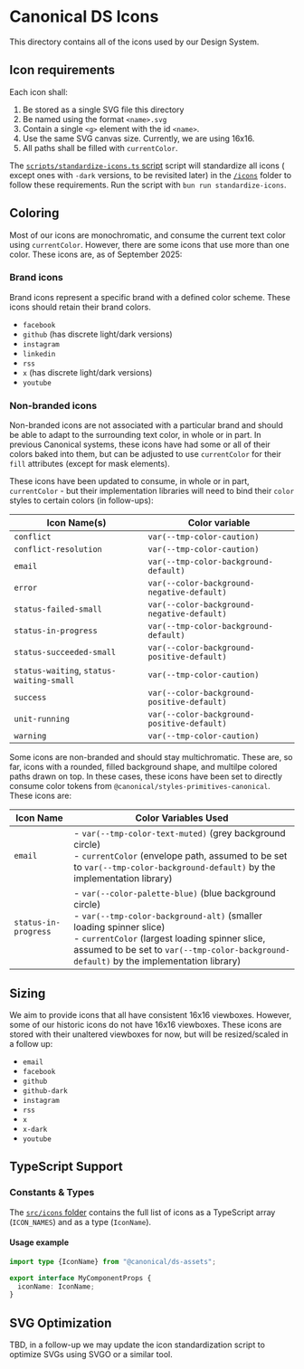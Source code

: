 # Canonical DS Icons

This directory contains all of the icons used by our Design System.

## Icon requirements

Each icon shall:

1. Be stored as a single SVG file this directory
2. Be named using the format `<name>.svg`
3. Contain a single `<g>` element with the id `<name>`.
4. Use the same SVG canvas size. Currently, we are using 16x16.
5. All paths shall be filled with `currentColor`.

The [`scripts/standardize-icons.ts` script](../scripts/standardize-icons.ts) script will standardize all icons (
except ones with `-dark` versions, to be revisited later) in the [`/icons`](../icons) folder to follow these
requirements.
Run the script with `bun run standardize-icons`.

## Coloring

Most of our icons are monochromatic, and consume the current text color using `currentColor`. 
However, there are some icons that use more than one color. These icons are, as of September 2025:

### Brand icons

Brand icons represent a specific brand with a defined color scheme. These icons should retain their brand colors.

* `facebook`
* `github` (has discrete light/dark versions)
* `instagram`
* `linkedin`
* `rss`
* `x` (has discrete light/dark versions)
* `youtube`

### Non-branded icons

Non-branded icons are not associated with a particular brand and should be able to adapt to the surrounding text color,
in whole or in part.
In previous Canonical systems, these icons have had some or all of their colors baked into them, but can be adjusted to
use `currentColor` for their `fill` attributes (except for mask elements).

These icons have been updated to consume, in whole or in part, `currentColor` - but their implementation libraries will
need to bind their `color` styles to certain colors (in follow-ups):

| Icon Name(s)                             | Color variable                             |
|------------------------------------------|--------------------------------------------|
| `conflict`                               | `var(--tmp-color-caution)`                 |
| `conflict-resolution`                    | `var(--tmp-color-caution)`                 |
| `email`                                  | `var(--tmp-color-background-default)`      |
| `error`                                  | `var(--color-background-negative-default)` |
| `status-failed-small`                    | `var(--color-background-negative-default)` |
| `status-in-progress`                     | `var(--tmp-color-background-default)`      |
| `status-succeeded-small`                 | `var(--color-background-positive-default)` |
| `status-waiting`, `status-waiting-small` | `var(--tmp-color-caution)`                 |
| `success`                                | `var(--color-background-positive-default)` |
| `unit-running`                           | `var(--color-background-positive-default)` |
| `warning`                                | `var(--tmp-color-caution)`                 |

Some icons are non-branded and should stay multichromatic. These are, so far, icons with a rounded, filled background
shape, and multilpe colored paths drawn on top. In these cases, these icons have been set to directly consume color
tokens from `@canonical/styles-primitives-canonical`. These icons are:

| Icon Name            | Color Variables Used                                                                                                                                                                                                                                                        |
|----------------------|-----------------------------------------------------------------------------------------------------------------------------------------------------------------------------------------------------------------------------------------------------------------------------|
| `email`              | - `var(--tmp-color-text-muted)` (grey background circle)<br>- `currentColor` (envelope path, assumed to be set to `var(--tmp-color-background-default)` by the implementation library)                                                                                      |
| `status-in-progress` | - `var(--color-palette-blue)` (blue background circle)<br>- `var(--tmp-color-background-alt)` (smaller loading spinner slice)<br>- `currentColor` (largest loading spinner slice, assumed to be set to `var(--tmp-color-background-default)` by the implementation library) |

## Sizing

We aim to provide icons that all have consistent 16x16 viewboxes. However, some of our historic icons do not have 16x16
viewboxes. These icons are stored with their unaltered viewboxes for now, but will be resized/scaled in a follow up:

- `email`
- `facebook`
- `github`
- `github-dark`
- `instagram`
- `rss`
- `x`
- `x-dark`
- `youtube`

## TypeScript Support

### Constants & Types

The [`src/icons` folder](../src/icons) contains the full list of icons as a TypeScript array (`ICON_NAMES`) and as a
type (`IconName`).

#### Usage example

```ts
import type {IconName} from "@canonical/ds-assets";

export interface MyComponentProps {
  iconName: IconName;
}
```

## SVG Optimization

TBD, in a follow-up we may update the icon standardization script to optimize SVGs using SVGO or a similar tool.